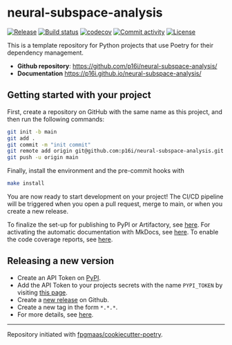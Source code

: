 # neural-subspace-analysis

[![Release](https://img.shields.io/github/v/release/p16i/neural-subspace-analysis)](https://img.shields.io/github/v/release/p16i/neural-subspace-analysis)
[![Build status](https://img.shields.io/github/actions/workflow/status/p16i/neural-subspace-analysis/main.yml?branch=main)](https://github.com/p16i/neural-subspace-analysis/actions/workflows/main.yml?query=branch%3Amain)
[![codecov](https://codecov.io/gh/p16i/neural-subspace-analysis/branch/main/graph/badge.svg)](https://codecov.io/gh/p16i/neural-subspace-analysis)
[![Commit activity](https://img.shields.io/github/commit-activity/m/p16i/neural-subspace-analysis)](https://img.shields.io/github/commit-activity/m/p16i/neural-subspace-analysis)
[![License](https://img.shields.io/github/license/p16i/neural-subspace-analysis)](https://img.shields.io/github/license/p16i/neural-subspace-analysis)

This is a template repository for Python projects that use Poetry for their dependency management.

- **Github repository**: <https://github.com/p16i/neural-subspace-analysis/>
- **Documentation** <https://p16i.github.io/neural-subspace-analysis/>

## Getting started with your project

First, create a repository on GitHub with the same name as this project, and then run the following commands:

```bash
git init -b main
git add .
git commit -m "init commit"
git remote add origin git@github.com:p16i/neural-subspace-analysis.git
git push -u origin main
```

Finally, install the environment and the pre-commit hooks with

```bash
make install
```

You are now ready to start development on your project!
The CI/CD pipeline will be triggered when you open a pull request, merge to main, or when you create a new release.

To finalize the set-up for publishing to PyPI or Artifactory, see [here](https://fpgmaas.github.io/cookiecutter-poetry/features/publishing/#set-up-for-pypi).
For activating the automatic documentation with MkDocs, see [here](https://fpgmaas.github.io/cookiecutter-poetry/features/mkdocs/#enabling-the-documentation-on-github).
To enable the code coverage reports, see [here](https://fpgmaas.github.io/cookiecutter-poetry/features/codecov/).

## Releasing a new version

- Create an API Token on [PyPI](https://pypi.org/).
- Add the API Token to your projects secrets with the name `PYPI_TOKEN` by visiting [this page](https://github.com/p16i/neural-subspace-analysis/settings/secrets/actions/new).
- Create a [new release](https://github.com/p16i/neural-subspace-analysis/releases/new) on Github.
- Create a new tag in the form `*.*.*`.
- For more details, see [here](https://fpgmaas.github.io/cookiecutter-poetry/features/cicd/#how-to-trigger-a-release).

---

Repository initiated with [fpgmaas/cookiecutter-poetry](https://github.com/fpgmaas/cookiecutter-poetry).
